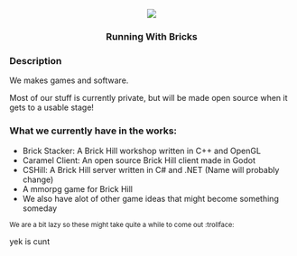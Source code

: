 <p align="center">
  <img src="https://user-images.githubusercontent.com/76412158/208220740-10a149a8-0c5c-4b27-b6f1-55f46e0df93d.png"></img>
</p>
<h3 align="center">Running With Bricks</h3>

### Description
We makes games and software.

Most of our stuff is currently private, but will be made open source when it gets to a usable stage!

### What we currently have in the works:
- Brick Stacker: A Brick Hill workshop written in C++ and OpenGL
- Caramel Client: An open source Brick Hill client made in Godot
- CSHill: A Brick Hill server written in C# and .NET (Name will probably change)
- A mmorpg game for Brick Hill
- We also have alot of other game ideas that might become something someday

<sub>We are a bit lazy so these might take quite a while to come out :trollface:</sub>

yek is cunt
